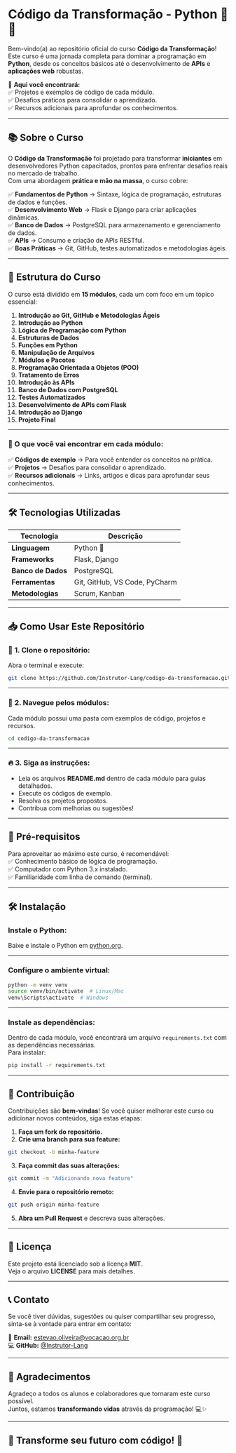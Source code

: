 # **Código da Transformação - Python 🚀🐍**  

Bem-vindo(a) ao repositório oficial do curso **Código da Transformação**!  
Este curso é uma jornada completa para dominar a programação em **Python**, desde os conceitos básicos até o desenvolvimento de **APIs** e **aplicações web** robustas.  

📌 **Aqui você encontrará:**  
✅ Projetos e exemplos de código de cada módulo.  
✅ Desafios práticos para consolidar o aprendizado.  
✅ Recursos adicionais para aprofundar os conhecimentos.  

---

## **📚 Sobre o Curso**  
O **Código da Transformação** foi projetado para transformar **iniciantes** em desenvolvedores Python capacitados, prontos para enfrentar desafios reais no mercado de trabalho.  
Com uma abordagem **prática e mão na massa**, o curso cobre:  

✅ **Fundamentos de Python** → Sintaxe, lógica de programação, estruturas de dados e funções.  
✅ **Desenvolvimento Web** → Flask e Django para criar aplicações dinâmicas.  
✅ **Banco de Dados** → PostgreSQL para armazenamento e gerenciamento de dados.  
✅ **APIs** → Consumo e criação de APIs RESTful.  
✅ **Boas Práticas** → Git, GitHub, testes automatizados e metodologias ágeis.  

---

## **📂 Estrutura do Curso**  
O curso está dividido em **15 módulos**, cada um com foco em um tópico essencial:  

1. **Introdução ao Git, GitHub e Metodologias Ágeis**  
2. **Introdução ao Python**  
3. **Lógica de Programação com Python**  
4. **Estruturas de Dados**  
5. **Funções em Python**  
6. **Manipulação de Arquivos**  
7. **Módulos e Pacotes**  
8. **Programação Orientada a Objetos (POO)**  
9. **Tratamento de Erros**  
10. **Introdução às APIs**  
11. **Banco de Dados com PostgreSQL**  
12. **Testes Automatizados**  
13. **Desenvolvimento de APIs com Flask**  
14. **Introdução ao Django**  
15. **Projeto Final**  

---

### **📁 O que você vai encontrar em cada módulo:**  
✅ **Códigos de exemplo** → Para você entender os conceitos na prática.  
✅ **Projetos** → Desafios para consolidar o aprendizado.  
✅ **Recursos adicionais** → Links, artigos e dicas para aprofundar seus conhecimentos.  

---

## **🛠️ Tecnologias Utilizadas**  

| Tecnologia         | Descrição                       |  
|-------------------|----------------------------------|  
| **Linguagem**      | Python 🐍                        |  
| **Frameworks**      | Flask, Django                    |  
| **Banco de Dados** | PostgreSQL                        |  
| **Ferramentas**    | Git, GitHub, VS Code, PyCharm     |  
| **Metodologias**   | Scrum, Kanban                     |  

---

## **📥 Como Usar Este Repositório**  

### 🚀 **1. Clone o repositório:**  
Abra o terminal e execute:  
```bash
git clone https://github.com/Instrutor-Lang/codigo-da-transformacao.git
```

---

### 📂 **2. Navegue pelos módulos:**  
Cada módulo possui uma pasta com exemplos de código, projetos e recursos.  

```bash
cd codigo-da-transformacao
```

---

### 🔥 **3. Siga as instruções:**  
- Leia os arquivos **README.md** dentro de cada módulo para guias detalhados.  
- Execute os códigos de exemplo.  
- Resolva os projetos propostos.  
- Contribua com melhorias ou sugestões!  

---

## **📝 Pré-requisitos**  
Para aproveitar ao máximo este curso, é recomendável:  
✅ Conhecimento básico de lógica de programação.  
✅ Computador com Python 3.x instalado.  
✅ Familiaridade com linha de comando (terminal).  

---

## **🛠️ Instalação**  

### **Instale o Python:**  
Baixe e instale o Python em [python.org](https://www.python.org).  

---

### **Configure o ambiente virtual:**  
```bash
python -m venv venv
source venv/bin/activate  # Linux/Mac
venv\Scripts\activate  # Windows
```

---

### **Instale as dependências:**  
Dentro de cada módulo, você encontrará um arquivo `requirements.txt` com as dependências necessárias.  
Para instalar:  
```bash
pip install -r requirements.txt
```

---

## **🤝 Contribuição**  
Contribuições são **bem-vindas**! Se você quiser melhorar este curso ou adicionar novos conteúdos, siga estas etapas:  

1. **Faça um fork do repositório.**  
2. **Crie uma branch para sua feature:**  
```bash
git checkout -b minha-feature
```  
3. **Faça commit das suas alterações:**  
```bash
git commit -m "Adicionando nova feature"
```  
4. **Envie para o repositório remoto:**  
```bash
git push origin minha-feature
```  
5. **Abra um Pull Request** e descreva suas alterações.  

---

## **📜 Licença**  
Este projeto está licenciado sob a licença **MIT**.  
Veja o arquivo **LICENSE** para mais detalhes.  

---

## **📞 Contato**  
Se você tiver dúvidas, sugestões ou quiser compartilhar seu progresso, sinta-se à vontade para entrar em contato:  

📧 **Email:** [estevao.oliveira@vocacao.org.br](mailto:estevao.oliveira@vocacao.org.br)  
💻 **GitHub:** [@Instrutor-Lang](https://github.com/Instrutor-Lang)  

---

## **🌟 Agradecimentos**  
Agradeço a todos os alunos e colaboradores que tornaram este curso possível.  
Juntos, estamos **transformando vidas** através da programação! 💻✨  

---

## **🚀 Transforme seu futuro com código!** 🐍
